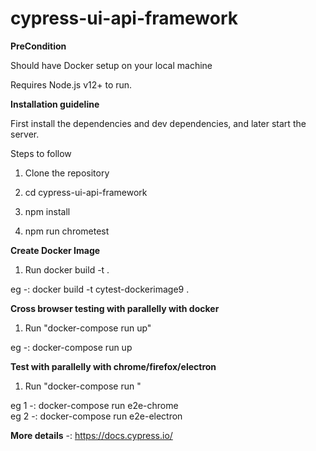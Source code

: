 # cypress-ui-api-framework

**PreCondition**

Should have Docker setup on your local machine

Requires Node.js v12+ to run.

**Installation guideline**

First install the dependencies and dev dependencies, and later start the server.

Steps to follow

1) Clone the repository

2) cd cypress-ui-api-framework

3) npm install 

4) npm run chrometest

**Create Docker Image**

1) Run docker build -t <any new docker  image name> .
 
 eg -: docker build -t cytest-dockerimage9 .
 
 **Cross browser testing with parallelly with docker**
 
1) Run "docker-compose  run up"

 eg -: docker-compose  run up   

**Test with parallelly with chrome/firefox/electron**
 
1) Run "docker-compose  run <Any Service name>"

 eg 1 -: docker-compose  run e2e-chrome   
 eg 2 -: docker-compose  run e2e-electron

**More details** -: https://docs.cypress.io/


